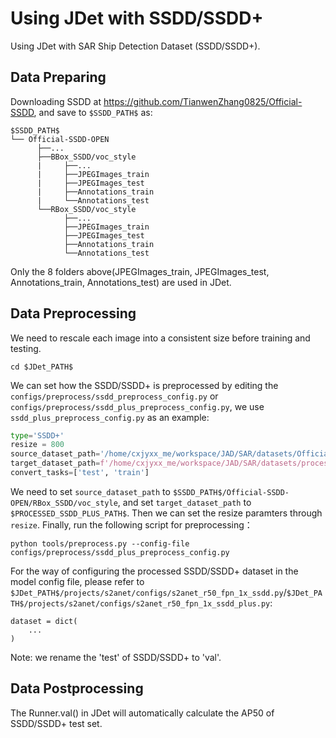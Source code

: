 # Using JDet with SSDD/SSDD+
Using JDet with SAR Ship Detection Dataset (SSDD/SSDD+).
## Data Preparing
Downloading SSDD at https://github.com/TianwenZhang0825/Official-SSDD, and save to `$SSDD_PATH$` as:
```
$SSDD_PATH$
└── Official-SSDD-OPEN
      ├──...
      ├──BBox_SSDD/voc_style
      |     ├──...
      |     ├──JPEGImages_train
      |     ├──JPEGImages_test
      |     ├──Annotations_train
      |     └──Annotations_test
      └──RBox_SSDD/voc_style
            ├──...
            ├──JPEGImages_train
            ├──JPEGImages_test
            ├──Annotations_train
            └──Annotations_test
```
Only the 8 folders above(JPEGImages_train, JPEGImages_test, Annotations_train, Annotations_test) are used in JDet.
## Data Preprocessing
We need to rescale each image into a consistent size before training and testing.
```
cd $JDet_PATH$
```
We can set how the SSDD/SSDD+ is preprocessed by editing the `configs/preprocess/ssdd_preprocess_config.py` or `configs/preprocess/ssdd_plus_preprocess_config.py`, we use `ssdd_plus_preprocess_config.py` as an example:
```python
type='SSDD+'
resize = 800
source_dataset_path='/home/cxjyxx_me/workspace/JAD/SAR/datasets/Official-SSDD-OPEN/RBox_SSDD/voc_style'
target_dataset_path=f'/home/cxjyxx_me/workspace/JAD/SAR/datasets/processed_SSDD_plus/'
convert_tasks=['test', 'train']
```
We need to set `source_dataset_path` to `$SSDD_PATH$/Official-SSDD-OPEN/RBox_SSDD/voc_style`, and set `target_dataset_path` to `$PROCESSED_SSDD_PLUS_PATH$`.
Then we can set the resize paramters through `resize`.
Finally, run the following script for preprocessing：
```
python tools/preprocess.py --config-file configs/preprocess/ssdd_plus_preprocess_config.py
```
For the way of configuring the processed SSDD/SSDD+ dataset in the model config file, please refer to `$JDet_PATH$/projects/s2anet/configs/s2anet_r50_fpn_1x_ssdd.py`/`$JDet_PATH$/projects/s2anet/configs/s2anet_r50_fpn_1x_ssdd_plus.py`:
```
dataset = dict(
    ...
)
```
Note: we rename the 'test' of SSDD/SSDD+ to 'val'.
## Data Postprocessing
The Runner.val() in JDet will automatically calculate the AP50 of SSDD/SSDD+ test set. 
